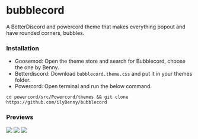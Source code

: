 # bubblecord
A BetterDiscord and powercord theme that makes everything popout and have rounded corners, bubbles.  

### Installation
- Goosemod: Open the theme store and search for Bubblecord, choose the one by Benny.
- Betterdiscord: Download `bubblecord.theme.css` and put it in your themes folder.
- Powercord: Open terminal and run the below command.
```
cd powercord/src/Powercord/themes && git clone https://github.com/ilyBenny/bubblecord
```  

### Previews
![](https://cdn.discordapp.com/attachments/875027647858618432/875028569544339456/unknown.png)
![](https://cdn.discordapp.com/attachments/875027647858618432/875028594320097349/unknown.png)
![](https://cdn.discordapp.com/attachments/875027647858618432/875028605296603166/unknown.png)
